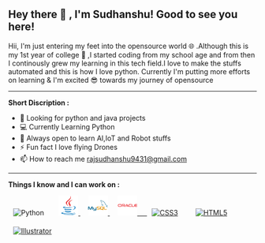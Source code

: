 ## Hey there :wave:	, I'm Sudhanshu! Good to see you here!
  
  Hii, I'm just entering my feet into the opensource world :globe_with_meridians:	.Although this is my 1st year of college :school:	 ,I started coding from my school age and from then I continously grew my learning in this tech field.I love to make the stuffs automated and this is how I love python. Currently I'm putting more efforts on learning & I'm excited :sunglasses:		 towards my journey of opensource
  <hr>
 
**Short Discription :** 

-  🔎 Looking for python and java projects 
-  💻 Currently Learning Python 
- :mechanical_arm:	 Always open to learn AI,IoT and Robot stuffs 
- ⚡ Fun fact I love flying Drones 
- 📫 How to reach me rajsudhanshu9431@gmail.com

<hr>


**Things I know and I can work on :** <br>
<p align="left>
 <a href="https://www.python.org/" target="_blank"><img style="margin: 10px" src="https://profilinator.rishav.dev/skills-assets/python-original.svg" alt="Python" height="50" /></a>  &nbsp; &nbsp; <a href="https://www.java.com" target="_blank" rel="noreferrer"> <img src="https://raw.githubusercontent.com/devicons/devicon/master/icons/java/java-original.svg" alt="java" width="40" height="40"/> </a> &nbsp; &nbsp;
<a href="https://www.mysql.com/" target="_blank" rel="noreferrer"> <img src="https://raw.githubusercontent.com/devicons/devicon/master/icons/mysql/mysql-original-wordmark.svg" alt="mysql" width="40" height="40"/> </a> &nbsp; &nbsp; <a href="https://www.oracle.com/" target="_blank" rel="noreferrer"> <img src="https://raw.githubusercontent.com/devicons/devicon/master/icons/oracle/oracle-original.svg" alt="oracle" width="40" height="40"/> &nbsp; &nbsp; <a href="https://www.w3schools.com/css/" target="_blank"><img style="margin: 10px" src="https://profilinator.rishav.dev/skills-assets/css3-original-wordmark.svg" alt="CSS3" height="50" /></a>&nbsp; &nbsp;  <a href="https://en.wikipedia.org/wiki/HTML5" target="_blank"><img style="margin: 10px" src="https://profilinator.rishav.dev/skills-assets/html5-original-wordmark.svg" alt="HTML5" height="50" /></a> &nbsp; &nbsp;<a href="https://www.adobe.com/in/products/illustrator.html" target="_blank"><img style="margin: 10px" src="https://profilinator.rishav.dev/skills-assets/adobe_illustrator-icon.svg" alt="Illustrator" height="50" /></a> </p>




